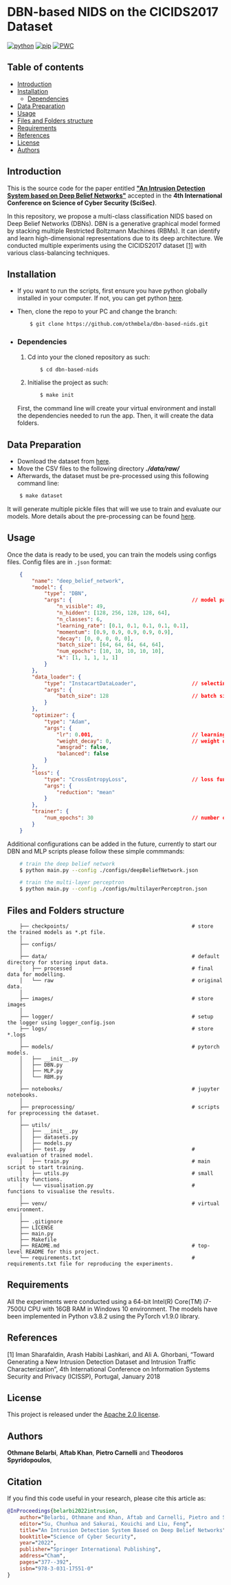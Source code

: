 # DBN-based NIDS on the CICIDS2017 Dataset
[![python](https://img.shields.io/badge/python-3.8.2-blue?style=plastic&logo=python)](https://www.python.org/downloads/release/python-382/)
[![pip](https://img.shields.io/badge/pypi-v22.1-informational?style=plastic&logo=pypi)](https://pypi.org/project/pip/22.1/)
[![PWC](https://img.shields.io/endpoint.svg?url=https://paperswithcode.com/badge/an-intrusion-detection-system-based-on-deep/network-intrusion-detection-on-cicids2017)](https://paperswithcode.com/sota/network-intrusion-detection-on-cicids2017?p=an-intrusion-detection-system-based-on-deep)

## Table of contents

* [Introduction](#introduction)
* [Installation](#installation)
    * [Dependencies](#dependencies)
* [Data Preparation](#data-preparation)
* [Usage](#usage)
* [Files and Folders structure](#files-and-folders-structure)
* [Requirements](#requirements)
* [References](#references)
* [License](#license)
* [Authors](#authors)


## Introduction

This is the source code for the paper entitled **["An Intrusion Detection System based on Deep Belief Networks"](https://arxiv.org/pdf/2207.02117.pdf)** accepted in the **4th International Conference on Science of Cyber Security (SciSec)**.

In this repository, we propose a multi-class classification NIDS based on Deep Belief Networks (DBNs). DBN is a generative graphical model formed by stacking multiple Restricted Boltzmann Machines (RBMs). It can identify and learn high-dimensional representations due to its deep architecture. We conducted multiple experiments using the CICIDS2017 dataset [[1]](#1) with various class-balancing techniques.


## Installation

* If you want to run the scripts, first ensure you have python globally installed in your computer. If not, you can get python [here](https://www.python.org).
* Then, clone the repo to your PC and change the branch:
    ```bash
        $ git clone https://github.com/othmbela/dbn-based-nids.git
    ```

* ### Dependencies
    1. Cd into your the cloned repository as such:
        ```bash
            $ cd dbn-based-nids
        ```
    2. Initialise the project as such:
        ```bash
            $ make init
        ```
    First, the command line will create your virtual environment and install the dependencies needed to run the app. Then, it will create the data folders.


## Data Preparation

* Download the dataset from [here](https://www.unb.ca/cic/datasets/ids-2017.html).
* Move the CSV files to the following directory ***./data/raw/***
* Afterwards, the dataset must be pre-processed using this following command line:
```bash
    $ make dataset
```
It will generate multiple pickle files that will we use to train and evaluate our models. More details about the pre-processing can be found [here](preprocessing/README.md#data-pre-processing-of-the-cicids2017).


## Usage

Once the data is ready to be used, you can train the models using configs files. Config files are in `.json` format:
```json
    {
        "name": "deep_belief_network",
        "model": {                                       
            "type": "DBN",
            "args": {                                       // model parameters
                "n_visible": 49,
                "n_hidden": [128, 256, 128, 128, 64],
                "n_classes": 6,
                "learning_rate": [0.1, 0.1, 0.1, 0.1, 0.1],
                "momentum": [0.9, 0.9, 0.9, 0.9, 0.9],
                "decay": [0, 0, 0, 0, 0],
                "batch_size": [64, 64, 64, 64, 64],
                "num_epochs": [10, 10, 10, 10, 10],
                "k": [1, 1, 1, 1, 1]
            }
        },
        "data_loader": {
            "type": "InstacartDataLoader",                  // selecting data loader
            "args": {
                "batch_size": 128                           // batch size
            }
        },
        "optimizer": {
            "type": "Adam",
            "args": {
                "lr": 0.001,                                // learning rate
                "weight_decay": 0,                          // weight decay
                "amsgrad": false,
                "balanced": false
            }
        },
        "loss": {
            "type": "CrossEntropyLoss",                     // loss function
            "args": {
                "reduction": "mean"
            }
        },
        "trainer": {
            "num_epochs": 30                                // number of training epochs
        }
    }
```

Additional configurations can be added in the future, currently to start our DBN and MLP scripts please follow these simple commmands:
```bash
    # train the deep belief network
    $ python main.py --config ./configs/deepBeliefNetwork.json

    # train the multi-layer perceptron
    $ python main.py --config ./configs/multilayerPerceptron.json
```


## Files and Folders structure

```
    ├── checkpoints/                                        # store the trained models as *.pt file.
    │
    ├── configs/
    │
    ├── data/                                               # default directory for storing input data.
    │   ├── processed                                       # final data for modelling.
    │   └── raw                                             # original data.
    │
    ├── images/                                             # store images
    │
    ├── logger/                                             # setup the logger using logger_config.json
    ├── logs/                                               # store *.logs
    │
    ├── models/                                             # pytorch models.
    │   ├── __init__.py
    │   ├── DBN.py
    │   ├── MLP.py
    │   └── RBM.py
    │
    ├── notebooks/                                          # jupyter notebooks.
    │
    ├── preprocessing/                                      # scripts for preprocessing the dataset.
    │
    ├── utils/
    │   ├── __init__.py
    │   ├── datasets.py
    │   ├── models.py
    │   ├── test.py                                         # evaluation of trained model.
    │   ├── train.py                                        # main script to start training.
    │   ├── utils.py                                        # small utility functions.
    │   └── visualisation.py                                # functions to visualise the results.
    │
    ├── venv/                                               # virtual environment.
    │
    ├── .gitignore
    ├── LICENSE
    ├── main.py
    ├── Makefile
    ├── README.md                                           # top-level README for this project.
    └── requirements.txt                                    # requirements.txt file for reproducing the experiments.
```


## Requirements

All the experiments were conducted using a 64-bit Intel(R) Core(TM) i7-7500U CPU with 16GB RAM in Windows 10 environment. The models have been implemented in Python v3.8.2 using the PyTorch v1.9.0 library.


## References
<a id="1">[1]</a> 
Iman Sharafaldin, Arash Habibi Lashkari, and Ali A. Ghorbani, 
“Toward Generating a New Intrusion Detection Dataset and Intrusion Traffic Characterization”,
4th International Conference on Information Systems Security and Privacy (ICISSP), Portugal, January 2018


## License

This project is released under the [Apache 2.0 license](LICENSE).


## Authors

**Othmane Belarbi**, **Aftab Khan**, **Pietro Carnelli** and **Theodoros Spyridopoulos**,



## Citation

If you find this code useful in your research, please cite this article as:
```bibtex
@InProceedings{belarbi2022intrusion,
    author="Belarbi, Othmane and Khan, Aftab and Carnelli, Pietro and Spyridopoulos, Theodoros",
    editor="Su, Chunhua and Sakurai, Kouichi and Liu, Feng",
    title="An Intrusion Detection System Based on Deep Belief Networks",
    booktitle="Science of Cyber Security",
    year="2022",
    publisher="Springer International Publishing",
    address="Cham",
    pages="377--392",
    isbn="978-3-031-17551-0"
}
```
